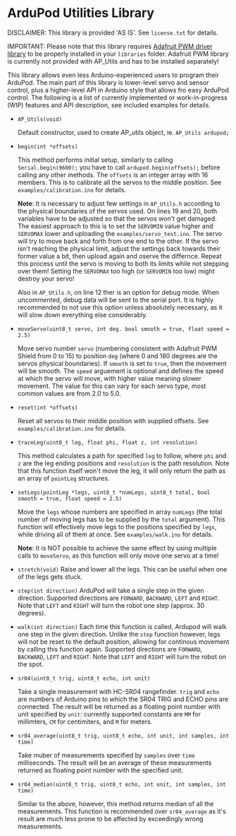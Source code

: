 # ArduPod Utilities Library

DISCLAIMER: This library is provided 'AS IS'. See ```license.txt``` for details.

IMPORTANT: Please note that this library requires [Adafruit PWM driver library](https://github.com/adafruit/Adafruit-PWM-Servo-Driver-Library) to be properly installed in your ```libraries``` folder. Adafruit PWM library is currently not provided with AP_Utils and has to be installed separately!

This library allows even less Arduino-experienced users to program their ArduPod. The main part of this library is lower-level servo and sensor control, plus a higher-level API in Arduino style that allows fro easy ArduPod control. The following is a list of currently implemented or work-in-progress (WIP) features and API description, see included examples for details.


* `AP_Utils(void)`

  Default constructor, used to create AP\_utils object, ie. `AP_Utils ardupod;`


* `begin(int *offsets)`

  This method performs initial setup, similarly to calling `Serial.begin(9600);` you have to call `ardupod.begin(offsets);` before calling any other methods. The `offsets` is an integer array with 16 members. This is to calibrate all the servos to the middle position. See `examples/calibration.ino` for details.

  **Note**: It is necessary to adjust few settings in `AP_Utils.h` according to the physical boundaries of the servos used. On lines 19 and 20, both variables have to be adjusted so that the servos won't get damaged. The easiest approach to this is to set the `SERVOMIN` value higher and `SERVOMAX` lower and uploading the `examples/servo_test.ino`. The servo will try to move back and forth from one end to the other. If the servo isn't reaching the physical limit, adjust the settings back towards their former value a bit, then upload again and oserve the differnce. Repeat this process until the servo is moving to both its limits while not stepping over them! Setting the `SERVOMAX` too high (or `SERVOMIN` too low) might destroy your servo!

  Also in `AP_Utils.h`, on line 12 ther is an option for debug mode. When uncommented, debug data will be sent to the serial port. It is highly recommended to not use this option unless absolutely necessary, as it will slow down everything else considerably.


* `moveServo(uint8_t servo, int deg. bool smooth = true, float speed = 2.5)`

  Move servo number `servo` (numbering consistent with Adafruit PWM Shield from 0 to 15) to position `deg` (where 0 and 180 degrees are the servos physical boundaries). If `smooth` is set to `true`, then the movement will be smooth. The `speed` arguement is optional and defines the speed at which the servo will move, with higher value meaning slower movement.  The value for this can vary for each servo type, most common values are from 2.0 to 5.0.


* `reset(int *offsets)`

  Reset all servos to their middle position with supplied offsets. See `examples/calibration.ino` for details.


* `traceLeg(uint8_t leg, float phi, float z, int resolution)`

  This method calculates a path for specified `leg` to follow, where `phi` and `z` are the leg ending positions and `resolution` is the path resolution. Note that this function itself won't move the leg, it will only return the path as an array of `pointLeg` structures.


* `setLegs(pointLeg *legs, uint8_t *numLegs, uint8_t total, bool smooth = true, float speed = 2.5)`

  Move the `legs` whose numbers are specified in array `numLegs` (the total number of moving legs has to be supplied by the `total` argument). This function will effectively move legs to the positions specified by `legs`, while driving all of them at once. See `examples/walk.ino` for details. 
  
  **Note**: It is NOT possible to achieve the same effect by using multiple calls to `moveServo`, as this function will only move one servo at a time!

* `stretch(void)`
  Raise and lower all the legs. This can be useful when one of the legs gets stuck.

* `step(int direction)`
  ArduPod will take a single step in the given direction. Supported directions are `FORWARD`, `BACKWARD`, `LEFT` and `RIGHT`. Note that `LEFT` and `RIGHT` will turn the robot one step (approx. 30 degrees).

* `walk(int direction)`
  Each time this function is called, Ardupod will walk one step in the given direction. Unlike the `step` function however, legs will not be reset to the default position, allowing for continous movement by calling this function again. Supported directions are `FORWARD`, `BACKWARD`, `LEFT` and `RIGHT`. Note that `LEFT` and `RIGHT` will turn the robot on the spot.

* `sr04(uint8_t trig, uint8_t echo, int unit)`

  Take a single measurement with HC-SR04 rangefinder. `trig` and `echo` are numbers of Arduino pins to which the SR04 TRIG and ECHO pins are connected. The result will be returned as a floating point number with unit specified by `unit`: currently supported constants are `MM` for millimters, `CM` for centimiters, and `M` for meters.


* `sr04_average(uint8_t trig, uint8_t echo, int unit, int samples, int time)`

  Take muber of measurements specified by `samples` over `time` milliseconds. The result will be an average of these measurements returned as floating point number with the specified unit.
  

* `sr04_median(uint8_t trig, uint8_t echo, int unit, int samples, int time)`

  Similar to the above, however, this method returns median of all the measurements. This function is recommended over `sr04_average` as it's result are much less prone to be affected by exceedingly wrong measurements.
